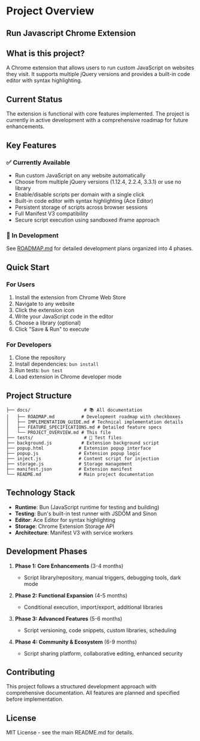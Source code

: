 # Project Overview
## Run Javascript Chrome Extension

## What is this project?

A Chrome extension that allows users to run custom JavaScript on websites they visit. It supports multiple jQuery versions and provides a built-in code editor with syntax highlighting.

## Current Status

The extension is functional with core features implemented. The project is currently in active development with a comprehensive roadmap for future enhancements.

## Key Features

### ✅ Currently Available
- Run custom JavaScript on any website automatically
- Choose from multiple jQuery versions (1.12.4, 2.2.4, 3.3.1) or use no library
- Enable/disable scripts per domain with a single click
- Built-in code editor with syntax highlighting (Ace Editor)
- Persistent storage of scripts across browser sessions
- Full Manifest V3 compatibility
- Secure script execution using sandboxed iframe approach

### 🚧 In Development
See [ROADMAP.md](ROADMAP.md) for detailed development plans organized into 4 phases.

## Quick Start

### For Users
1. Install the extension from Chrome Web Store
2. Navigate to any website
3. Click the extension icon
4. Write your JavaScript code in the editor
5. Choose a library (optional)
6. Click "Save & Run" to execute

### For Developers
1. Clone the repository
2. Install dependencies: `bun install`
3. Run tests: `bun test`
4. Load extension in Chrome developer mode

## Project Structure

```
├── docs/                    # 📚 All documentation
│   ├── ROADMAP.md          # Development roadmap with checkboxes
│   ├── IMPLEMENTATION_GUIDE.md # Technical implementation details
│   ├── FEATURE_SPECIFICATIONS.md # Detailed feature specs
│   └── PROJECT_OVERVIEW.md # This file
├── tests/                   # 🧪 Test files
├── background.js           # Extension background script
├── popup.html             # Extension popup interface
├── popup.js               # Extension popup logic
├── inject.js              # Content script for injection
├── storage.js             # Storage management
├── manifest.json          # Extension manifest
└── README.md              # Main project documentation
```

## Technology Stack

- **Runtime**: Bun (JavaScript runtime for testing and building)
- **Testing**: Bun's built-in test runner with JSDOM and Sinon
- **Editor**: Ace Editor for syntax highlighting
- **Storage**: Chrome Extension Storage API
- **Architecture**: Manifest V3 with service workers

## Development Phases

1. **Phase 1: Core Enhancements** (3-4 months)
   - Script library/repository, manual triggers, debugging tools, dark mode

2. **Phase 2: Functional Expansion** (4-5 months)
   - Conditional execution, import/export, additional libraries

3. **Phase 3: Advanced Features** (5-6 months)
   - Script versioning, code snippets, custom libraries, scheduling

4. **Phase 4: Community & Ecosystem** (6-9 months)
   - Script sharing platform, collaborative editing, enhanced security

## Contributing

This project follows a structured development approach with comprehensive documentation. All features are planned and specified before implementation.

## License

MIT License - see the main README.md for details.
